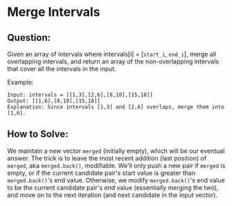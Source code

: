 # Merge Intervals

## Question:

Given an array of intervals where intervals[i] = [`start_i`, `end_i`],
merge all overlapping intervals, and return an array of the
non-overlapping intervals that cover all the intervals in the input.

Example:

```text
Input: intervals = [[1,3],[2,6],[8,10],[15,18]]
Output: [[1,6],[8,10],[15,18]]
Explanation: Since intervals [1,3] and [2,6] overlaps, merge them into [1,6].
```

## How to Solve:

We maintain a new vector `merged` (initially empty), which will be our
eventual answer. The trick is to leave the most recent addition (last
position) of `merged`, aka `merged.back()`, modifiable. We'll only
push a new pair if `merged` is empty, or if the current candidate
pair's start value is greater than `merged.back()`'s end
value. Otherwise, we modify `merged.back()`'s end value to be the
current candidate pair's end value (essentially merging the two), and
move on to the next iteration (and next candidate in the input
vector).
